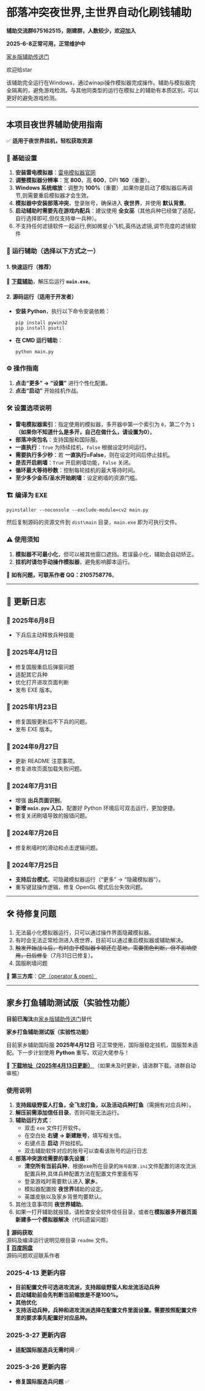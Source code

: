 # 部落冲突夜世界,主世界自动化刷钱辅助
**辅助交流群675162515，刚建群，人数较少，欢迎加入**

**2025-6-8正常可用，正常维护中**

[家乡版辅助传送门](https://github.com/qilishidai/coc_robot)

欢迎给star

该辅助完全运行在Windows，通过winapi操作模拟器完成操作。辅助与模拟器完全隔离的，避免游戏检测。与其他同类型的运行在模拟上的辅助有本质区别，可以更好的避免游戏检测。

---  
## 本项目夜世界辅助使用指南  

✅ **适用于夜世界挂机，轻松获取资源**  
### 🔧 **基础设置**  
1. **安装雷电模拟器**：[雷电模拟器官网](https://www.ldmnq.com/)  
2. **调整模拟器分辨率**：宽 **800**，高 **600**，DPI **160**（重要）。  
3. **Windows 系统缩放**：调整为 **100%**（重要）,如果你是启动了模拟器后再调节,则需要重启模拟器才会生效。  
4. **模拟器中安装部落冲突**，登录账号，确保进入 **夜世界**，并使用 **默认背景**。  
5. **启动辅助时需要先在游戏内配兵**：建议使用 **全女巫**（其他兵种已经做了适配，自行选择即可,但仅支持单一兵种）。
6. 不支持任何滤镜软件一起运行,例如微星小飞机,英伟达滤镜,调节亮度的滤镜软件

### 🚀 **运行辅助（选择以下方式之一）**  
#### **1. 快速运行（推荐）**  
🔗 **[下载辅助](https://github.com/qilishidai/ClashOfClansResourceRaid/releases)**，解压后运行 **`main.exe`**。  

#### **2. 源码运行（适用于开发者）**  
- **安装 Python**，执行以下命令安装依赖：  
  ```shell
  pip install pywin32
  pip install psutil
  ```  
- **在 CMD 运行辅助**：  
  ```shell
  python main.py   
  ```  

### ⚙ **操作指南**  
1. **点击“更多” → “设置”** 进行个性化配置。  
2. **点击“启动”** 开始挂机作战。  

### 🛠 **设置选项说明**  
- **雷电模拟器索引**：指定使用的模拟器，多开器中第一个索引为 `0`，第二个为 `1`**（如果你不知道什么是多开，自己在做什么，请设置为0）**。  
- **部落冲突包名**：支持国服和国际服。  
- **一直执行**：`True` 为持续挂机，`False` 根据设定时间运行。  
- **需要执行多少秒**：若 **一直执行=False**，则在设定时间后停止挂机。  
- **是否开启刷墙**：`True` 开启刷墙功能，`False` 关闭。  
- **循环最大等待秒数**：控制每轮挂机的最大等待时间。  
- **至少多少金币/圣水开始刷墙**：设定刷墙的资源门槛。  

### 🏗 **编译为 EXE**  
```shell
pyinstaller --noconsole --exclude-module=cv2 main.py
```
然后复制源码的资源文件到 `dist\main` 目录，`main.exe` 即为可执行文件。  

### ⚠ **使用须知**  
1. **模拟器不可最小化**，但可以被其他窗口遮挡。若误最小化，辅助会自动矫正。  
2. **挂机时请勿手动操作模拟器**，避免影响脚本运行。  

📩 **如有问题，可联系作者 QQ：2105758776**。  



---

## 📝 **更新日志**  

### 📌 **2025年6月8日**  
- 下兵后主动释放兵种技能



### 📌 **2025年4月12日**  
- 修复国服重启后弹窗问题
- 适配其它兵种
- 优化打开进攻页面判断
- 发布 EXE 版本。  


### 📌 **2025年1月23日**  
- 修复国服更新后不下兵的问题。  
- 发布 EXE 版本。  

### 📌 **2024年9月27日**  
- 更新 README 注意事项。  
- 修复进攻页面加载失败问题。  

### 📌 **2024年7月31日**  
- 增强 **出兵页面识别**。  
- **新增 `main.pyw` 入口**，配置好 Python 环境后可双击运行，更加便捷。  
- 修复关闭刷墙导致的报错问题。  

### 📌 **2024年7月26日**  
- 修复刷墙时的滑动和点击逻辑问题。  

### 📌 **2024年7月25日**  
- **支持后台模式**，可隐藏模拟器运行（“更多” → “隐藏模拟器”）。  
- 重写键鼠操作逻辑，修复 OpenGL 模式后台失效问题。  

---  

## 🛠 **待修复问题**  
1. 无法最小化模拟器运行，只可以通过操作界面隐藏模拟器。
2. 有时会无法正常检测进入夜世界，目前可以通过重启模拟器或辅助解决。
3. ~~触发开始战斗后，有时由于模拟器卡顿还在基地，需要图色判断，但不影响使用，日后修复~~（7月31日已修复）。
4. 国服刷墙问题

🔗 **第三方库**：[OP（operator & open）](https://github.com/WallBreaker2/op)


---  
## 家乡打鱼辅助测试版（实验性功能）

**目前已淘汰**由[家乡版辅助传送门](https://github.com/qilishidai/coc_robot)替代


**家乡打鱼辅助测试版（实验性功能）**  


目前家乡辅助国际服 **2025年4月12日** 可正常使用，国际服稳定挂机，国服暂未适配。下一步计划使用 **Python** 重写，欢迎大佬参与！  

🔗 **[下载地址（2025年4月13日更新） ](https://qilishidai.lanzoub.com/iGNoR2tg1w7i)** （如果未及时更新，请进群下载。进群自动审核）

### 使用说明  
1. **支持超级野蛮人打鱼，全飞龙打鱼，以及活动兵种打鱼**（需拥有对应兵种）。  
2. **解压前需添加信任目录**，否则可能无法运行。  
3. **辅助运行方式**：  
   - 双击 `exe` 文件打开软件。  
   - 在空白处 **右键 -> 新建账号**，填写相关信。  
   - 右键点击 **启动** 开始挂机。
   - 双击辅助软件对应的账号可以查看该账号的运行日志
4. **部落冲突游戏需要的事先设置**：  
   - **清空所有当前兵种**，根据exe所在目录的`账号配置.ini`文件配置的进攻流派配置兵种,具体兵种配置方法在配置文件里面有写  
   - 登录游戏时需要默认进入 **家乡**。  
   - 模拟器配置按 **夜世界**辅助的设定。  
   - 英雄皮肤以及家乡背景均要默认。
5. 其他注意事项同 **夜世界辅助**。
6. 如果一打开辅助就报错，请检查安全软件信任目录，或者在**模拟器多开器页面新建多一个模拟器解决**（代码遗留问题）


📌 **源码获取**  
源码及编译运行说明见根目录 `readme` 文件。  
🔗 **[百度网盘](https://pan.baidu.com/s/1ePeLAjJr30p60VAZ0PnuIw?pwd=w867)**  
源码问题欢迎联系作者

### **2025-4-13 更新内容**  
- **目前配置文件可选进攻流派，支持超级野蛮人和龙流活动兵种**
- **启动辅助前会先判断当前缩放是不是100%。**
- **其他优化**
- **支持活动兵种，兵种和进攻流派选择在配置文件里面设置。需要按照配置文件里的要求事先配置好对应品种。**
### **2025-3-27 更新内容**  
- **适配国际服造兵无需时间** ✅
### **2025-3-26 更新内容**  
- **修复国际服造兵问题** ✅
